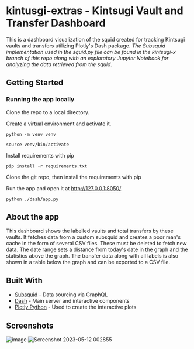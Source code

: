 # kintusgi-extras - Kintsugi Vault and Transfer Dashboard

This is a dashboard visualization of the squid created for tracking Kintsugi vaults and transfers utilizing Plotly's Dash package. *The Subsquid implementation used in the squid.py file can be found in the kintsugi-x branch of this repo along with an exploratory Jupyter Notebook for analyzing the data retrieved from the squid.*

## Getting Started

### Running the app locally

Clone the repo to a local directory.

Create a virtual environment and activate it.

```
python -m venv venv

source venv/bin/activate
```

Install requirements with pip

```
pip install -r requirements.txt
```

Clone the git repo, then install the requirements with pip

Run the app and open it at http://127.0.0.1:8050/

```
python ./dash/app.py
```

## About the app

This dashboard shows the labelled vaults and total transfers by these vaults. It fetches data from a custom subsquid and creates a poor man's cache in the form of several CSV files. These must be deleted to fetch new data. The date range sets a distance from today's date in the graph and the statistics above the graph. The transfer data along with all labels is also shown in a table below the graph and can be exported to a CSV file.

## Built With

- [Subsquid](https://subsquid.io/) - Data sourcing via GraphQL
- [Dash](https://dash.plot.ly/) - Main server and interactive components
- [Plotly Python](https://plot.ly/python/) - Used to create the interactive plots

## Screenshots

![image](https://github.com/techsavage18/Kintsugi-Polkadot/assets/122214438/93925e1f-6c47-4406-bd78-50f53f703f8b)
![Screenshot 2023-05-12 002855](https://github.com/techsavage18/Kintsugi-Polkadot/assets/122214438/94b76ec2-ad66-49b1-8486-c406b623f0ae)
